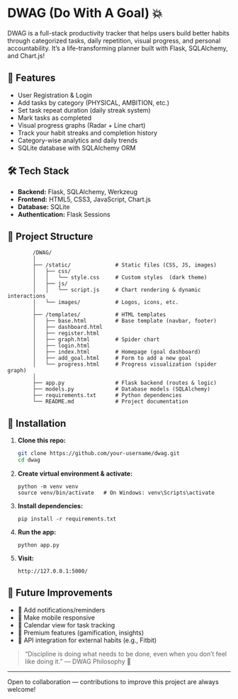 # DWAG (Do With A Goal) 💥

DWAG is a full-stack productivity tracker that helps users build better habits through categorized tasks, daily repetition, visual progress, and personal accountability. It’s a life-transforming planner built with Flask, SQLAlchemy, and Chart.js!

## 🚀 Features

- User Registration & Login
- Add tasks by category (PHYSICAL, AMBITION, etc.)
- Set task repeat duration (daily streak system)
- Mark tasks as completed
- Visual progress graphs (Radar + Line chart)
- Track your habit streaks and completion history
- Category-wise analytics and daily trends
- SQLite database with SQLAlchemy ORM

## 🛠️ Tech Stack

- **Backend:** Flask, SQLAlchemy, Werkzeug
- **Frontend:** HTML5, CSS3, JavaScript, Chart.js
- **Database:** SQLite
- **Authentication:** Flask Sessions

## 📁 Project Structure

```
        /DWAG/  
        │  
        ├── /static/              # Static files (CSS, JS, images)  
        │   ├── css/  
        │   │   └── style.css     # Custom styles  (dark theme) 
        │   ├── js/  
        │   │   └── script.js     # Chart rendering & dynamic interactions  
        │   └── images/           # Logos, icons, etc.  
        │  
        ├── /templates/           # HTML templates    
        │   ├── base.html         # Base template (navbar, footer)  
        │   ├── dashboard.html
        │   ├── register.html
        │   ├── graph.html        # Spider chart
        │   ├── login.html
        │   ├── index.html        # Homepage (goal dashboard)  
        │   ├── add_goal.html     # Form to add a new goal  
        │   └── progress.html     # Progress visualization (spider graph)  
        │  
        ├── app.py                # Flask backend (routes & logic)  
        ├── models.py             # Database models (SQLAlchemy)  
        ├── requirements.txt      # Python dependencies  
        └── README.md             # Project documentation  

```


## 📌 Installation

1. **Clone this repo:**
    ```bash
    git clone https://github.com/your-username/dwag.git
    cd dwag
    ```

2. **Create virtual environment & activate:**
    ```
    python -m venv venv
    source venv/bin/activate   # On Windows: venv\Scripts\activate
    ```

3. **Install dependencies:**
    ```
    pip install -r requirements.txt
    ```

4. **Run the app:**
    ```
    python app.py
    ```
5. **Visit:**
    ```
    http://127.0.0.1:5000/
    ```

## 🧠 Future Improvements

- 🧬 Add notifications/reminders
- 📱 Make mobile responsive
- 📅 Calendar view for task tracking
- 💎 Premium features (gamification, insights)
- 🧩 API integration for external habits (e.g., Fitbit)

> “Discipline is doing what needs to be done, even when you don’t feel like doing it.” — DWAG Philosophy 💯


---

Open to collaboration — contributions to improve this project are always welcome!